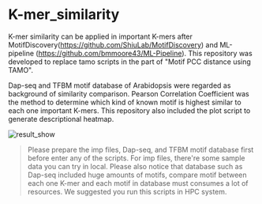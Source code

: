 # K-mer_similarity

K-mer similarity can be applied in important K-mers after MotifDiscovery(https://github.com/ShiuLab/MotifDiscovery) and ML-pipeline (https://github.com/bmmoore43/ML-Pipeline). This repository was developed to replace tamo scripts in the part of "Motif PCC distance using TAMO".

Dap-seq and TFBM motif database of Arabidopsis were regarded as background of similarity comparison. Pearson Correlation Coefficient was the method to determine which kind of known motif is highest similar to each one important K-mers. This repository also included the plot script to generate descriptional heatmap.


![result_show](https://github.com/LavakauT/K-mer_similarity/assets/132649549/7f715d6b-51d3-4745-a54a-4ef01efa1c02)


> Please prepare the imp files, Dap-seq, and TFBM motif database first before enter any of the scripts. For imp files, there're some sample data you can try in local. Please also notice that database such as Dap-seq included huge amounts of motifs, compare motif between each one K-mer and each motif in database must consumes a lot of resources. We suggested you run this scripts in HPC system.  
